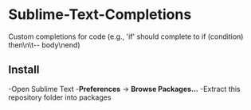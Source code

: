 # Sublime-Text-Completions
Custom completions for code (e.g., 'if' should complete to 
if (condition) then\n\t-- body\nend)

## Install
-Open Sublime Text
-**Preferences** -> **Browse Packages...**
-Extract this repository folder into packages
